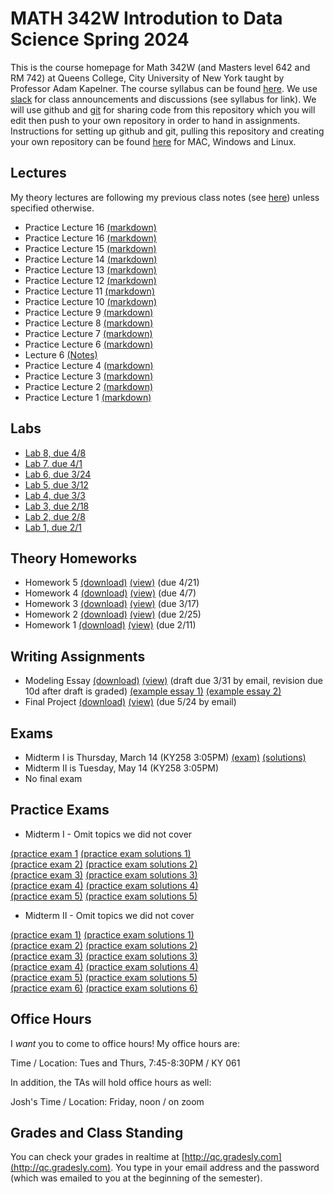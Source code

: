 # MATH 342W Introdution to Data Science Spring 2024

This is the course homepage for Math 342W (and Masters level 642 and RM 742) at Queens College, City University of New York taught by Professor Adam Kapelner. The course syllabus can be found [here](https://github.com/kapelner/QC_Math_342W_Spring_2024/blob/master/syllabus/syllabus.pdf). We use [slack](https://slack.com/) for class announcements and discussions (see syllabus for link). We will use github and [git](https://en.wikipedia.org/wiki/Git) for sharing code from this repository which you will edit then push to your own repository in order to hand in assignments. Instructions for setting up github and git, pulling this repository and creating your own repository can be found [here](https://github.com/kapelner/QC_Math_342W_Spring_2024/blob/master/syllabus/git_github_class_setup.pdf) for MAC, Windows and Linux.

## Lectures

My theory lectures are following my previous class notes (see [here](https://github.com/kapelner/QC_Math_342W_Spring_2022)) unless specified otherwise.

* Practice Lecture 16 [(markdown)](https://github.com/kapelner/QC_Math_342W_Spring_2024/blob/master/practice_lectures/lec17.Rmd)
* Practice Lecture 16 [(markdown)](https://github.com/kapelner/QC_Math_342W_Spring_2024/blob/master/practice_lectures/lec16.Rmd)
* Practice Lecture 15 [(markdown)](https://github.com/kapelner/QC_Math_342W_Spring_2024/blob/master/practice_lectures/lec15.Rmd)
* Practice Lecture 14 [(markdown)](https://github.com/kapelner/QC_Math_342W_Spring_2024/blob/master/practice_lectures/lec14.Rmd)
* Practice Lecture 13 [(markdown)](https://github.com/kapelner/QC_Math_342W_Spring_2024/blob/master/practice_lectures/lec13.Rmd)
* Practice Lecture 12 [(markdown)](https://github.com/kapelner/QC_Math_342W_Spring_2024/blob/master/practice_lectures/lec12.Rmd)
* Practice Lecture 11 [(markdown)](https://github.com/kapelner/QC_Math_342W_Spring_2024/blob/master/practice_lectures/lec11.Rmd)
* Practice Lecture 10 [(markdown)](https://github.com/kapelner/QC_Math_342W_Spring_2024/blob/master/practice_lectures/lec10.Rmd)
* Practice Lecture 9 [(markdown)](https://github.com/kapelner/QC_Math_342W_Spring_2024/blob/master/practice_lectures/lec09.Rmd)
* Practice Lecture 8 [(markdown)](https://github.com/kapelner/QC_Math_342W_Spring_2024/blob/master/practice_lectures/lec08.Rmd)
* Practice Lecture 7 [(markdown)](https://github.com/kapelner/QC_Math_342W_Spring_2024/blob/master/practice_lectures/lec07.Rmd)
* Practice Lecture 6 [(markdown)](https://github.com/kapelner/QC_Math_342W_Spring_2024/blob/master/practice_lectures/lec06.Rmd)
* Lecture 6 [(Notes)](https://github.com/kapelner/QC_Math_342W_Spring_2024/blob/master/lectures/lec06kap.pdf)
* Practice Lecture 4 [(markdown)](https://github.com/kapelner/QC_Math_342W_Spring_2024/blob/master/practice_lectures/lec04.Rmd)
* Practice Lecture 3 [(markdown)](https://github.com/kapelner/QC_Math_342W_Spring_2024/blob/master/practice_lectures/lec03.Rmd)
* Practice Lecture 2 [(markdown)](https://github.com/kapelner/QC_Math_342W_Spring_2024/blob/master/practice_lectures/lec02.Rmd)
* Practice Lecture 1 [(markdown)](https://github.com/kapelner/QC_Math_342W_Spring_2024/blob/master/practice_lectures/lec01.Rmd)

## Labs

<!--
* [Lab 11, due 5/12](https://github.com/kapelner/QC_Math_342W_Spring_2024/blob/master/labs/lab11.Rmd)
* [Lab 10, due 5/12](https://github.com/kapelner/QC_Math_342W_Spring_2024/blob/master/labs/lab10.Rmd)
* [Lab 9, due 5/12](https://github.com/kapelner/QC_Math_342W_Spring_2024/blob/master/labs/lab09.Rmd)-->
* [Lab 8, due 4/8](https://github.com/kapelner/QC_Math_342W_Spring_2024/blob/master/labs/lab08.Rmd)
* [Lab 7, due 4/1](https://github.com/kapelner/QC_Math_342W_Spring_2024/blob/master/labs/lab07.Rmd) 
* [Lab 6, due 3/24](https://github.com/kapelner/QC_Math_342W_Spring_2024/blob/master/labs/lab06.Rmd)
* [Lab 5, due 3/12](https://github.com/kapelner/QC_Math_342W_Spring_2024/blob/master/labs/lab05.Rmd)
* [Lab 4, due 3/3](https://github.com/kapelner/QC_Math_342W_Spring_2024/blob/master/labs/lab04.Rmd) 
* [Lab 3, due 2/18](https://github.com/kapelner/QC_Math_342W_Spring_2024/blob/master/labs/lab03.Rmd)
* [Lab 2, due 2/8](https://github.com/kapelner/QC_Math_342W_Spring_2024/blob/master/labs/lab02.Rmd)
* [Lab 1, due 2/1](https://github.com/kapelner/QC_Math_342W_Spring_2024/blob/master/labs/lab01.Rmd)

## Theory Homeworks

<!-- -->
* Homework 5 [(download)](https://github.com/kapelner/QC_Math_342W_Spring_2024/blob/master/homeworks/hw05/hw05t.pdf?raw=true) [(view)](https://github.com/kapelner/QC_Math_342W_Spring_2024/blob/master/homeworks/hw05/hw05t.pdf) (due 4/21)
* Homework 4 [(download)](https://github.com/kapelner/QC_Math_342W_Spring_2024/blob/master/homeworks/hw04/hw04t.pdf?raw=true) [(view)](https://github.com/kapelner/QC_Math_342W_Spring_2024/blob/master/homeworks/hw04/hw04t.pdf) (due 4/7)
* Homework 3 [(download)](https://github.com/kapelner/QC_Math_342W_Spring_2024/blob/master/homeworks/hw03/hw03t.pdf?raw=true) [(view)](https://github.com/kapelner/QC_Math_342W_Spring_2024/blob/master/homeworks/hw03/hw03t.pdf) (due 3/17)
* Homework 2 [(download)](https://github.com/kapelner/QC_Math_342W_Spring_2024/blob/master/homeworks/hw02/hw02t.pdf?raw=true) [(view)](https://github.com/kapelner/QC_Math_342W_Spring_2024/blob/master/homeworks/hw02/hw02t.pdf) (due 2/25)
* Homework 1 [(download)](https://github.com/kapelner/QC_Math_342W_Spring_2024/blob/master/homeworks/hw01/hw01t.pdf?raw=true) [(view)](https://github.com/kapelner/QC_Math_342W_Spring_2024/blob/master/homeworks/hw01/hw01t.pdf) (due 2/11)

## Writing Assignments

* Modeling Essay [(download)](https://github.com/kapelner/QC_Math_342W_Spring_2024/blob/master/writing_assignments/modeling_essay_revised.pdf?raw=true) [(view)](https://github.com/kapelner/QC_Math_342W_Spring_2024/blob/master/writing_assignments/modeling_essay_revised.pdf) (draft due 3/31 by email, revision due 10d after draft is graded) [(example essay 1)](https://github.com/kapelner/QC_Math_342W_Spring_2024/blob/master/writing_assignments/modeling_essay_example_1.pdf) [(example essay 2)](https://github.com/kapelner/QC_Math_342W_Spring_2024/blob/master/writing_assignments/modeling_essay_example_2.pdf)
* Final Project [(download)](https://github.com/kapelner/QC_Math_342W_Spring_2024/blob/master/writing_assignments/final_project.pdf?raw=true) [(view)](https://github.com/kapelner/QC_Math_342W_Spring_2024/blob/master/writing_assignments/final_project.pdf) (due 5/24 by email)

## Exams

* Midterm I is Thursday, March 14 (KY258 3:05PM) [(exam)](https://github.com/kapelner/QC_Math_342W_Spring_2024/blob/master/exams/midterm1/midterm1.pdf) [(solutions)](https://github.com/kapelner/QC_Math_342W_Spring_2024/blob/master/exams/midterm1/midterm1_solutions.pdf)
* Midterm II is Tuesday, May 14 (KY258 3:05PM) 
* No final exam

## Practice Exams

* Midterm I - Omit topics we did not cover

[(practice exam 1](https://github.com/kapelner/QC_Math_342W_Spring_2022/blob/master/exams/midterm1/midterm1.pdf) [(practice exam solutions 1)](https://github.com/kapelner/QC_Math_342W_Spring_2022/blob/master/exams/midterm1/midterm1_solutions.pdf)\
[(practice exam 2)](https://github.com/kapelner/QC_Math_342W_Spring_2021/blob/master/exams/midterm1/midterm1.pdf) [(practice exam solutions 2)](https://github.com/kapelner/QC_Math_342W_Spring_2021/blob/master/exams/midterm1/midterm1_solutions.pdf)\
[(practice exam 3)](https://github.com/kapelner/QC_Math_390.4_Spring_2020/blob/master/exams/midterm1/midterm1.pdf) [(practice exam solutions 3)](https://github.com/kapelner/QC_Math_390.4_Spring_2020/blob/master/exams/midterm1/midterm1_solutions.pdf)\
[(practice exam 4)](https://github.com/kapelner/QC_Math_390.4_Spring_2019/blob/master/exams/midterm1/midterm1.pdf) [(practice exam solutions 4)](https://github.com/kapelner/QC_Math_390.4_Spring_2019/blob/master/exams/midterm1/midterm1_solutions.pdf)\
[(practice exam 5)](https://github.com/kapelner/QC_Math_390.4_Spring_2018/blob/master/exams/midterm1/midterm1.pdf) [(practice exam solutions 5)](https://github.com/kapelner/QC_Math_390.4_Spring_2018/blob/master/exams/midterm1/midterm1_solutions.pdf)


* Midterm II - Omit topics we did not cover

[(practice exam 1)](https://github.com/kapelner/QC_Math_342W_Spring_2022/blob/master/exams/midterm2/midterm2.pdf) [(practice exam solutions 1)](https://github.com/kapelner/QC_Math_342W_Spring_2022/blob/master/exams/midterm2/midterm2_solutions.pdf)\
[(practice exam 2)](https://github.com/kapelner/QC_Math_342W_Spring_2021/blob/master/exams/midterm2/midterm2.pdf) [(practice exam solutions 2)](https://github.com/kapelner/QC_Math_342W_Spring_2021/blob/master/exams/midterm2/midterm2_solutions.pdf)\
[(practice exam 3)](https://github.com/kapelner/QC_Math_390.4_Spring_2020/blob/master/exams/midterm2/midterm2.pdf) [(practice exam solutions 3)](https://github.com/kapelner/QC_Math_390.4_Spring_2020/blob/master/exams/midterm2/midterm2_solutions.pdf)\
[(practice exam 4)](https://github.com/kapelner/QC_Math_390.4_Spring_2019/blob/master/exams/midterm2/midterm2.pdf) [(practice exam solutions 4)](https://github.com/kapelner/QC_Math_390.4_Spring_2019/blob/master/exams/midterm2/midterm2_solutions.pdf)\
[(practice exam 5)](https://github.com/kapelner/QC_Math_390.4_Spring_2018/blob/master/exams/midterm2/midterm2.pdf) [(practice exam solutions 5)](https://github.com/kapelner/QC_Math_390.4_Spring_2018/blob/master/exams/midterm2/midterm2_solutions.pdf)\
[(practice exam 6)](https://github.com/kapelner/QC_Math_390.4_Spring_2018/blob/master/exams/final/final.pdf) [(practice exam solutions 6)](https://github.com/kapelner/QC_Math_390.4_Spring_2018/blob/master/exams/final/final_solutions.pdf)


## Office Hours

I *want* you to come to office hours! My office hours are:

Time / Location: Tues and Thurs, 7:45-8:30PM / KY 061

In addition, the TAs will hold office hours as well:

Josh's Time / Location: Friday, noon / on zoom

## Grades and Class Standing

You can check your grades in realtime at [http://qc.gradesly.com](http://qc.gradesly.com). You type in your email address and the password (which was emailed to you at the beginning of the semester).
